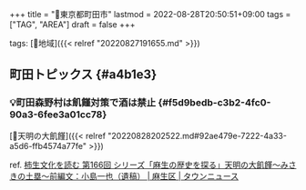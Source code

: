 +++
title = "📝東京都町田市"
lastmod = 2022-08-28T20:50:51+09:00
tags = ["TAG", "AREA"]
draft = false
+++

tags: [🔖地域]({{< relref "20220827191655.md" >}})


## 町田トピックス {#a4b1e3}


### 💡町田森野村は飢饉対策で酒は禁止 {#f5d9bedb-c3b2-4fc0-90a3-6fee3a01cc78}

[📝天明の大飢饉]({{< relref "20220828202522.md#92ae479e-7222-4a33-a5d6-ffb4574a77fe" >}})

ref. [柿生文化を読む 第166回 シリーズ「麻生の歴史を探る」天明の大飢饉〜みさきの土塁〜前編文：小島一也（遺稿） | 麻生区 | タウンニュース](https://www.townnews.co.jp/0205/2020/03/06/520378.html)
